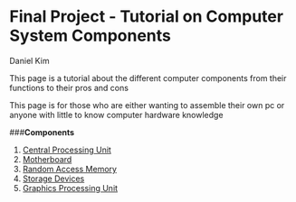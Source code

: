 # Final Project - Tutorial on Computer System Components

Daniel Kim

This page is a tutorial about the different computer components from their functions to their pros and cons

This page is for those who are either wanting to assemble their own pc or anyone with little to know computer hardware knowledge

###**Components**
1. [Central Processing Unit](./cpu.md)
2. [Motherboard](./motherboard.md)
3. [Random Access Memory](./ram.md)
4. [Storage Devices](./storage.md)
5. [Graphics Processing Unit](./gpu.md)
